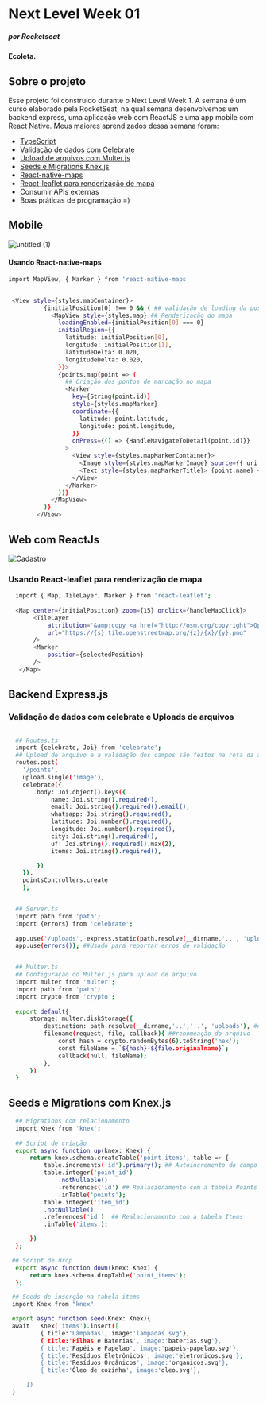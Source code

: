 # Next Level Week 01 <h5>por Rocketseat</h5>

#### Ecoleta.

## Sobre o projeto
<p>Esse projeto foi construído durante o Next Level Week 1. A semana é um curso elaborado pela RocketSeat, na qual semana desenvolvemos um backend express, uma aplicação web com ReactJS e uma app mobile com React Native. 
 Meus maiores aprendizados dessa semana foram: </p> 

- [TypeScript](https://www.typescriptlang.org/)
- [Validação de dados com Celebrate](https://www.npmjs.com/package/celebrate)
- [Upload de arquivos com Multer.js](https://www.npmjs.com/package/multer)
- [Seeds e Migrations Knex.js](http://knexjs.org/)
- [React-native-maps](https://www.npmjs.com/package/react-native-maps)
- [React-leaflet para renderização de mapa](https://react-leaflet.js.org/)
- Consumir APIs externas
- Boas práticas de programação =)


## Mobile
![untitled (1)](https://user-images.githubusercontent.com/38055818/84096511-21962080-a9d0-11ea-99ca-b34501ca4386.png)

#### Usando React-native-maps
```sh
import MapView, { Marker } from 'react-native-maps' 


 <View style={styles.mapContainer}>
          {initialPosition[0] !== 0 && ( ## validação de loading da posição inicial
            <MapView style={styles.map} ## Renderização do mapa
              loadingEnabled={initialPosition[0] === 0}
              initialRegion={{
                latitude: initialPosition[0],
                longitude: initialPosition[1],
                latitudeDelta: 0.020,
                longitudeDelta: 0.020,
              }}>
              {points.map(point => (
                ## Criação dos pontos de marcação no mapa
                <Marker
                  key={String(point.id)}
                  style={styles.mapMarker}
                  coordinate={{ 
                    latitude: point.latitude,
                    longitude: point.longitude,
                  }}
                  onPress={() => {HandleNavigateToDetail(point.id)}}
                >
                  <View style={styles.mapMarkerContainer}>
                    <Image style={styles.mapMarkerImage} source={{ uri: point.image_url }} />
                    <Text style={styles.mapMarkerTitle}> {point.name} </Text>
                  </View>
                </Marker>
              ))}
            </MapView>
          )}
        </View>
```

## Web com ReactJs
![Cadastro](https://user-images.githubusercontent.com/38055818/84099569-e7308180-a9d7-11ea-8f72-2fc605ec7426.png)

### Usando React-leaflet para renderização de mapa

```sh
  import { Map, TileLayer, Marker } from 'react-leaflet';
  
  <Map center={initialPosition} zoom={15} onclick={handleMapClick}>
       <TileLayer
           attribution='&amp;copy <a href="http://osm.org/copyright">OpenStreetMap</a> contributors'
           url="https://{s}.tile.openstreetmap.org/{z}/{x}/{y}.png"
       />
       <Marker
           position={selectedPosition}
       />
   </Map>
```




## Backend Express.js
### Validação de dados com celebrate e Uploads de arquivos

```sh

  ## Routes.ts
  import {celebrate, Joi} from 'celebrate';
  ## Upload de arquivo e a validação dos campos são feitos na rota da api
  routes.post(
    '/points', 
    upload.single('image'), 
    celebrate({
        body: Joi.object().keys({
            name: Joi.string().required(),
            email: Joi.string().required().email(),
            whatsapp: Joi.string().required(),
            latitude: Joi.number().required(),
            longitude: Joi.number().required(),
            city: Joi.string().required(),
            uf: Joi.string().required().max(2),
            items: Joi.string().required(),

        })
    }),
    pointsControllers.create
    );
```


```sh

  ## Server.ts
  import path from 'path';
  import {errors} from 'celebrate';
  
  app.use('/uploads', express.static(path.resolve(__dirname,'..', 'uploads'))) //Path dos arquivos salvos.
  app.use(errors()); ##Usado para reportar erros de validação

```

```sh

  ## Multer.ts
  ## Configuração do Multer.js para upload de arquivo
  import multer from 'multer';
  import path from 'path';
  import crypto from 'crypto';
  
  export default{
      storage: multer.diskStorage({
          destination: path.resolve(__dirname,'..','..', 'uploads'), ##Diretório onde o arquivo será salvo.
          filename(request, file, callback){ ##renomeação do arquivo
              const hash = crypto.randomBytes(6).toString('hex'); 
              const fileName = `${hash}-${file.originalname}`;
              callback(null, fileName);
          },
      })
  }
```

## Seeds e Migrations com Knex.js

```sh
  ## Migrations com relacionamento
  import Knex from 'knex';
  
  ## Script de criação
  export async function up(knex: Knex) {
      return knex.schema.createTable('point_items', table => {
          table.increments('id').primary(); ## Autoincremento do campo
          table.integer('point_id')
              .notNullable()
              .references('id') ## Realacionamento com a tabela Points
              .inTable('points');
          table.integer('item_id')
          .notNullable()
          .references('id')  ## Realacionamento com a tabela Items
          .inTable('items');

      })
  };

 ## Script de drop
  export async function down(knex: Knex) {
      return knex.schema.dropTable('point_items');
  };
```
```sh
 ## Seeds de inserção na tabela items
 import Knex from "knex"

 export async function seed(Knex: Knex){
 await   Knex('items').insert([
         { title:'Lâmpadas', image:'lampadas.svg'},
         { title:'Pilhas e Baterias', image:'baterias.svg'},
         { title:'Papéis e Papelao', image:'papeis-papelao.svg'},
         { title:'Resíduos Eletrônicos', image:'eletronicos.svg'},
         { title:'Resíduos Orgânicos', image:'organicos.svg'},
         { title:'Óleo de cozinha', image:'oleo.svg'},

     ])
 }
```
